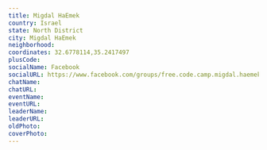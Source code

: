 ```yaml
---
title: Migdal HaEmek
country: Israel
state: North District
city: Migdal HaEmek
neighborhood: 
coordinates: 32.6778114,35.2417497
plusCode:
socialName: Facebook
socialURL: https://www.facebook.com/groups/free.code.camp.migdal.haemek/
chatName:
chatURL:
eventName:
eventURL:
leaderName:
leaderURL:
oldPhoto: 
coverPhoto:
---
```

